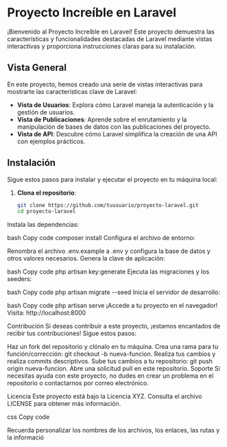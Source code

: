 # Proyecto Increíble en Laravel

¡Bienvenido al Proyecto Increíble en Laravel! Este proyecto demuestra las características y funcionalidades destacadas de Laravel mediante vistas interactivas y proporciona instrucciones claras para su instalación.

## Vista General

En este proyecto, hemos creado una serie de vistas interactivas para mostrarte las características clave de Laravel:

- **Vista de Usuarios**: Explora cómo Laravel maneja la autenticación y la gestión de usuarios.
- **Vista de Publicaciones**: Aprende sobre el enrutamiento y la manipulación de bases de datos con las publicaciones del proyecto.
- **Vista de API**: Descubre cómo Laravel simplifica la creación de una API con ejemplos prácticos.

## Instalación

Sigue estos pasos para instalar y ejecutar el proyecto en tu máquina local:

1. **Clona el repositorio**:
   ```bash
   git clone https://github.com/tuusuario/proyecto-laravel.git
   cd proyecto-laravel
Instala las dependencias:

bash
Copy code
composer install
Configura el archivo de entorno:

Renombra el archivo .env.example a .env y configura la base de datos y otros valores necesarios.
Genera la clave de aplicación:

bash
Copy code
php artisan key:generate
Ejecuta las migraciones y los seeders:

bash
Copy code
php artisan migrate --seed
Inicia el servidor de desarrollo:

bash
Copy code
php artisan serve
¡Accede a tu proyecto en el navegador! Visita: http://localhost:8000

Contribución
Si deseas contribuir a este proyecto, ¡estamos encantados de recibir tus contribuciones! Sigue estos pasos:

Haz un fork del repositorio y clónalo en tu máquina.
Crea una rama para tu función/corrección: git checkout -b nueva-funcion.
Realiza tus cambios y realiza commits descriptivos.
Sube tus cambios a tu repositorio: git push origin nueva-funcion.
Abre una solicitud pull en este repositorio.
Soporte
Si necesitas ayuda con este proyecto, no dudes en crear un problema en el repositorio o contactarnos por correo electrónico.

Licencia
Este proyecto está bajo la Licencia XYZ. Consulta el archivo LICENSE para obtener más información.

css
Copy code

Recuerda personalizar los nombres de los archivos, los enlaces, las rutas y la informació